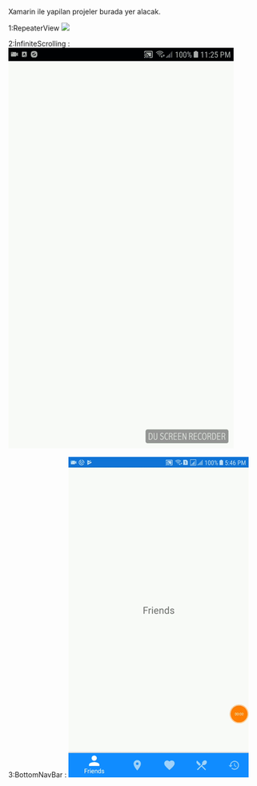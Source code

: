 Xamarin ile yapilan projeler burada yer alacak.

1:RepeaterView 
![](https://github.com/ufukhawk/XamarinProjects/blob/master/Images/repeaterview.gif)

2:İnfiniteScrolling :
![](https://github.com/ufukhawk/XamarinProjects/blob/master/Images/infiniteScrolling.gif)

3:BottomNavBar :
![](https://github.com/ufukhawk/XamarinProjects/blob/master/Images/BottomNavBarScreenRecorded.gif)